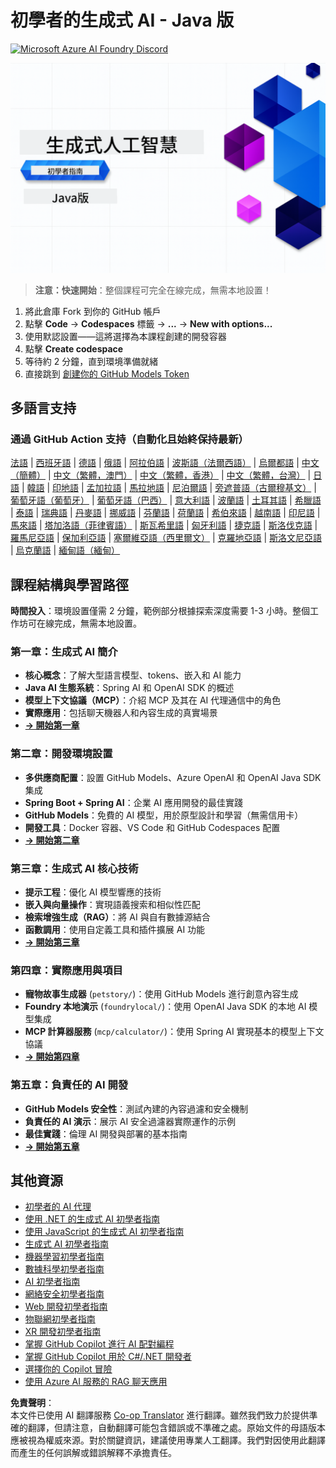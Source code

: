 <!--
CO_OP_TRANSLATOR_METADATA:
{
  "original_hash": "0f080f1f2a635610b5f6eff5a58a9590",
  "translation_date": "2025-07-25T07:39:19+00:00",
  "source_file": "README.md",
  "language_code": "tw"
}
-->
# 初學者的生成式 AI - Java 版
[![Microsoft Azure AI Foundry Discord](https://dcbadge.limes.pink/api/server/ByRwuEEgH4)](https://discord.com/invite/ByRwuEEgH4)

![初學者的生成式 AI - Java 版](../../translated_images/beg-genai-series.61edc4a6b2cc54284fa2d70eda26dc0ca2669e26e49655b842ea799cd6e16d2a.tw.png)

> **注意：快速開始**：整個課程可完全在線完成，無需本地設置！
1. 將此倉庫 Fork 到你的 GitHub 帳戶
2. 點擊 **Code** → **Codespaces** 標籤 → **...** → **New with options...**
3. 使用默認設置——這將選擇為本課程創建的開發容器
4. 點擊 **Create codespace**
5. 等待約 2 分鐘，直到環境準備就緒
6. 直接跳到 [創建你的 GitHub Models Token](./02-SetupDevEnvironment/README.md#step-2-create-a-github-personal-access-token)

## 多語言支持

### 通過 GitHub Action 支持（自動化且始終保持最新）

[法語](../fr/README.md) | [西班牙語](../es/README.md) | [德語](../de/README.md) | [俄語](../ru/README.md) | [阿拉伯語](../ar/README.md) | [波斯語（法爾西語）](../fa/README.md) | [烏爾都語](../ur/README.md) | [中文（簡體）](../zh/README.md) | [中文（繁體，澳門）](../mo/README.md) | [中文（繁體，香港）](../hk/README.md) | [中文（繁體，台灣）](./README.md) | [日語](../ja/README.md) | [韓語](../ko/README.md) | [印地語](../hi/README.md) | [孟加拉語](../bn/README.md) | [馬拉地語](../mr/README.md) | [尼泊爾語](../ne/README.md) | [旁遮普語（古爾穆基文）](../pa/README.md) | [葡萄牙語（葡萄牙）](../pt/README.md) | [葡萄牙語（巴西）](../br/README.md) | [意大利語](../it/README.md) | [波蘭語](../pl/README.md) | [土耳其語](../tr/README.md) | [希臘語](../el/README.md) | [泰語](../th/README.md) | [瑞典語](../sv/README.md) | [丹麥語](../da/README.md) | [挪威語](../no/README.md) | [芬蘭語](../fi/README.md) | [荷蘭語](../nl/README.md) | [希伯來語](../he/README.md) | [越南語](../vi/README.md) | [印尼語](../id/README.md) | [馬來語](../ms/README.md) | [塔加洛語（菲律賓語）](../tl/README.md) | [斯瓦希里語](../sw/README.md) | [匈牙利語](../hu/README.md) | [捷克語](../cs/README.md) | [斯洛伐克語](../sk/README.md) | [羅馬尼亞語](../ro/README.md) | [保加利亞語](../bg/README.md) | [塞爾維亞語（西里爾文）](../sr/README.md) | [克羅地亞語](../hr/README.md) | [斯洛文尼亞語](../sl/README.md) | [烏克蘭語](../uk/README.md) | [緬甸語（緬甸）](../my/README.md)

## 課程結構與學習路徑

**時間投入**：環境設置僅需 2 分鐘，範例部分根據探索深度需要 1-3 小時。整個工作坊可在線完成，無需本地設置。

### **第一章：生成式 AI 簡介**
- **核心概念**：了解大型語言模型、tokens、嵌入和 AI 能力
- **Java AI 生態系統**：Spring AI 和 OpenAI SDK 的概述
- **模型上下文協議（MCP）**：介紹 MCP 及其在 AI 代理通信中的角色
- **實際應用**：包括聊天機器人和內容生成的真實場景
- **[→ 開始第一章](./01-IntroToGenAI/README.md)**

### **第二章：開發環境設置**
- **多供應商配置**：設置 GitHub Models、Azure OpenAI 和 OpenAI Java SDK 集成
- **Spring Boot + Spring AI**：企業 AI 應用開發的最佳實踐
- **GitHub Models**：免費的 AI 模型，用於原型設計和學習（無需信用卡）
- **開發工具**：Docker 容器、VS Code 和 GitHub Codespaces 配置
- **[→ 開始第二章](./02-SetupDevEnvironment/README.md)**

### **第三章：生成式 AI 核心技術**
- **提示工程**：優化 AI 模型響應的技術
- **嵌入與向量操作**：實現語義搜索和相似性匹配
- **檢索增強生成（RAG）**：將 AI 與自有數據源結合
- **函數調用**：使用自定義工具和插件擴展 AI 功能
- **[→ 開始第三章](./03-CoreGenerativeAITechniques/README.md)**

### **第四章：實際應用與項目**
- **寵物故事生成器** (`petstory/`)：使用 GitHub Models 進行創意內容生成
- **Foundry 本地演示** (`foundrylocal/`)：使用 OpenAI Java SDK 的本地 AI 模型集成
- **MCP 計算器服務** (`mcp/calculator/`)：使用 Spring AI 實現基本的模型上下文協議
- **[→ 開始第四章](./04-PracticalSamples/README.md)**

### **第五章：負責任的 AI 開發**
- **GitHub Models 安全性**：測試內建的內容過濾和安全機制
- **負責任的 AI 演示**：展示 AI 安全過濾器實際運作的示例
- **最佳實踐**：倫理 AI 開發與部署的基本指南
- **[→ 開始第五章](./05-ResponsibleGenAI/README.md)**

## 其他資源 

- [初學者的 AI 代理](https://github.com/microsoft/ai-agents-for-beginners)
- [使用 .NET 的生成式 AI 初學者指南](https://github.com/microsoft/Generative-AI-for-beginners-dotnet)
- [使用 JavaScript 的生成式 AI 初學者指南](https://github.com/microsoft/generative-ai-with-javascript)
- [生成式 AI 初學者指南](https://github.com/microsoft/generative-ai-for-beginners)
- [機器學習初學者指南](https://aka.ms/ml-beginners)
- [數據科學初學者指南](https://aka.ms/datascience-beginners)
- [AI 初學者指南](https://aka.ms/ai-beginners)
- [網絡安全初學者指南](https://github.com/microsoft/Security-101)
- [Web 開發初學者指南](https://aka.ms/webdev-beginners)
- [物聯網初學者指南](https://aka.ms/iot-beginners)
- [XR 開發初學者指南](https://github.com/microsoft/xr-development-for-beginners)
- [掌握 GitHub Copilot 進行 AI 配對編程](https://aka.ms/GitHubCopilotAI)
- [掌握 GitHub Copilot 用於 C#/.NET 開發者](https://github.com/microsoft/mastering-github-copilot-for-dotnet-csharp-developers)
- [選擇你的 Copilot 冒險](https://github.com/microsoft/CopilotAdventures)
- [使用 Azure AI 服務的 RAG 聊天應用](https://github.com/Azure-Samples/azure-search-openai-demo-java)

**免責聲明**：  
本文件已使用 AI 翻譯服務 [Co-op Translator](https://github.com/Azure/co-op-translator) 進行翻譯。雖然我們致力於提供準確的翻譯，但請注意，自動翻譯可能包含錯誤或不準確之處。原始文件的母語版本應被視為權威來源。對於關鍵資訊，建議使用專業人工翻譯。我們對因使用此翻譯而產生的任何誤解或錯誤解釋不承擔責任。